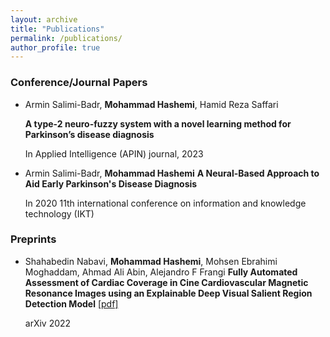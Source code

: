 ```yaml
---
layout: archive
title: "Publications"
permalink: /publications/
author_profile: true
---
```


### Conference/Journal Papers

- Armin Salimi-Badr, **Mohammad Hashemi**, Hamid Reza Saffari

  **A type-2 neuro-fuzzy system with a novel learning method for Parkinson’s disease diagnosis**

  In Applied Intelligence (APIN) journal, 2023

- Armin Salimi-Badr, **Mohammad Hashemi**
  **A Neural-Based Approach to Aid Early Parkinson's Disease Diagnosis**

  In 2020 11th international conference on information and knowledge technology (IKT)

### Preprints

- Shahabedin Nabavi, **Mohammad Hashemi**, Mohsen Ebrahimi Moghaddam, Ahmad Ali Abin, Alejandro F Frangi
  **Fully Automated Assessment of Cardiac Coverage in Cine Cardiovascular Magnetic Resonance Images using an Explainable Deep Visual Salient Region Detection Model** [[pdf]](https://arxiv.org/pdf/2206.06844.pdf)

  arXiv 2022
